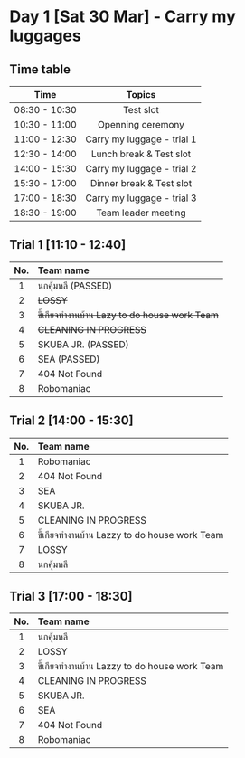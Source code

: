 # Day 1 [Sat 30 Mar] - Carry my luggages

## Time table

|   Time              |     Topics                                  |
|:-------------------:|:-------------------------------------------:|
|    08:30 - 10:30    |     Test slot                               |
|    10:30 - 11:00    |     Openning ceremony                       |
|    11:00 - 12:30    |     Carry my luggage - trial 1              |
|    12:30 - 14:00    |     Lunch break & Test slot                 |
|    14:00 - 15:30    |     Carry my luggage - trial 2              |
|    15:30 - 17:00    |     Dinner break & Test slot                |
|    17:00 - 18:30    |     Carry my luggage - trial 3              |
|    18:30 - 19:00    |     Team leader meeting                     |


## Trial 1 [11:10 - 12:40]

|   No.     |      Team name                                        |    
|:---------:|:------------------------------------------------------|   
|   1       |    นกคุ้มหลี (PASSED)                                            |  
|   2       |    ~~LOSSY~~                                              | 
|   3       |  ~~ขี้เกียจทำงานบ้าน Lazy to do house work Team~~            |
|   4       |   ~~CLEANING IN PROGRESS~~                                |
|   5       |   SKUBA JR. (PASSED)                                  |
|   6       |   SEA (PASSED)                                                |
|   7       |   404 Not Found                                       |
|   8       |   Robomaniac                                          |


## Trial 2 [14:00 - 15:30]

|   No.     |      Team name                                        |    
|:---------:|:------------------------------------------------------|   
|   1       |   Robomaniac                                          |
|   2       |   404 Not Found                                       |
|   3       |   SEA                                                 |
|   4       |   SKUBA JR.                                           |
|   5       |   CLEANING IN PROGRESS                                |
|   6       |  ขี้เกียจทำงานบ้าน Lazzy to do house work Team            |
|   7       |  LOSSY                                                | 
|   8       | นกคุ้มหลี                                                |  

## Trial 3 [17:00 - 18:30]

|   No.     |      Team name                                        |    
|:---------:|:------------------------------------------------------|   
|   1       |    นกคุ้มหลี                                             |  
|   2       |    LOSSY                                              | 
|   3       |  ขี้เกียจทำงานบ้าน Lazzy to do house work Team            |
|   4       |   CLEANING IN PROGRESS                                |
|   5       |   SKUBA JR.                                           |
|   6       |   SEA                                                 |
|   7       |   404 Not Found                                       |
|   8       |   Robomaniac                                          |


